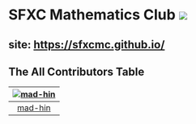 # SFXC Mathematics Club ![](https://img.shields.io/github/license/SFXCMC/sfxcmc.github.io?style=plastic)
## site: https://sfxcmc.github.io/
## The All Contributors Table
[<img alt="mad-hin" src="https://avatars2.githubusercontent.com/u/46859133?v=4&s=50 width=50">](https://github.com/mad-hin) |
:---:|
[mad-hin](https://github.com/mad-hin)|
